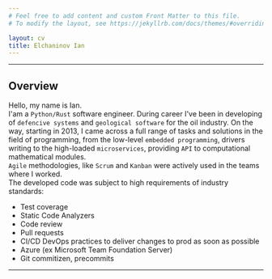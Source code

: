 ```yaml
---
# Feel free to add content and custom Front Matter to this file.
# To modify the layout, see https://jekyllrb.com/docs/themes/#overriding-theme-defaults

layout: cv
title: Elchaninov Ian
---
```


---

## Overview

Hello, my name is Ian.\
I'am a `Python/Rust` software engineer.
During career I've been in developing of `defencive systems` and `geological software` for the oil industry.
On the way, starting in 2013, I came across a full range of tasks and solutions in the field of programming,
from the low-level `embedded programming`, drivers writing to the high-loaded `microservices`, providing `API` to computational mathematical modules.\
`Agile` methodologies, like `Scrum` and `Kanban` were actively used in the teams where I worked.\
The developed code was subject to high requirements of industry standards:

- Test coverage
- Static Code Analyzers
- Code review
- Pull requests
- CI/CD DevOps practices to deliver changes to prod as soon as possible
- Azure (ex Microsoft Team Foundation Server)
- Git commitizen, precommits

---
